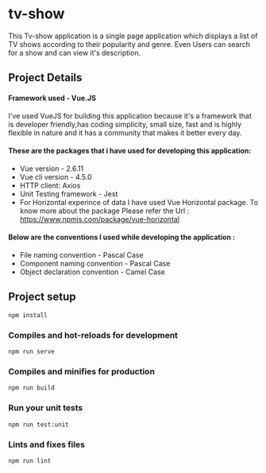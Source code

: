 # tv-show

This Tv-show application is a single page application which displays a list of TV shows according to their popularity and genre. Even Users can search for a show and can view it's description.


## Project Details

#### Framework used - Vue.JS

I've used VueJS for building this application because it's a framework that is developer friendly,has coding simplicity, small size, fast and is highly flexible in nature and it has a community that makes it better every day.

#### These are the packages that i have used for developing this application:

* Vue version - 2.6.11
* Vue cli version - 4.5.0
* HTTP client: Axios
* Unit Testing framework - Jest
* For Horizontal experince of data I have used Vue Horizontal package.
  To know more about the package Please refer the Url : https://www.npmjs.com/package/vue-horizontal

#### Below are the conventions I used while developing the application :

* File naming convention - Pascal Case
* Component naming convention - Pascal Case
* Object declaration convention - Camel Case


## Project setup
```
npm install
```

### Compiles and hot-reloads for development
```
npm run serve
```

### Compiles and minifies for production
```
npm run build
```

### Run your unit tests
```
npm run test:unit
```

### Lints and fixes files
```
npm run lint
```
